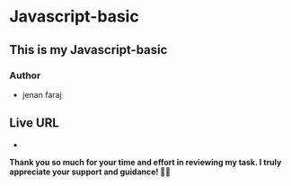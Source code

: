 # Javascript-basic
## This is my Javascript-basic
### Author
- jenan faraj
## Live URL
- 
**Thank you so much for your time and effort in reviewing my task. I truly appreciate your support and guidance! 🙏🌟**